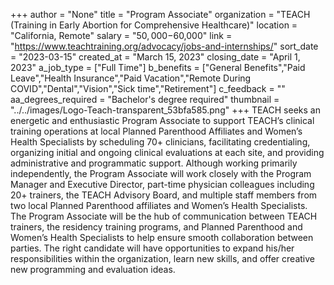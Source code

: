 +++
author = "None"
title = "Program Associate"
organization = "TEACH (Training in Early Abortion for Comprehensive Healthcare)"
location = "California, Remote"
salary = "$50,000-$60,000"
link = "https://www.teachtraining.org/advocacy/jobs-and-internships/"
sort_date = "2023-03-15"
created_at = "March 15, 2023"
closing_date = "April 1, 2023"
a_job_type = ["Full Time"]
b_benefits = ["General Benefits","Paid Leave","Health Insurance","Paid Vacation","Remote During COVID","Dental","Vision","Sick time","Retirement"]
c_feedback = ""
aa_degrees_required = "Bachelor's degree required"
thumbnail = "../../images/Logo-Teach-transparent_53bfa585.png"
+++
TEACH seeks an energetic and enthusiastic Program Associate to support TEACH’s clinical training operations at local Planned Parenthood Affiliates and Women’s Health Specialists by scheduling 70+ clinicians, facilitating credentialing, organizing initial and ongoing clinical evaluations at each site, and providing administrative and programmatic support. Although working primarily independently, the Program Associate will work closely with the Program Manager and Executive Director, part-time physician colleagues including 20+ trainers, the TEACH Advisory Board, and multiple staff members from two local Planned Parenthood affiliates and Women’s Health Specialists. The Program Associate will be the hub of communication between TEACH trainers, the residency training programs, and Planned Parenthood and Women’s Health Specialists to help ensure smooth collaboration between parties. The right candidate will have opportunities to expand his/her responsibilities within the organization, learn new skills, and offer creative new programming and evaluation ideas.